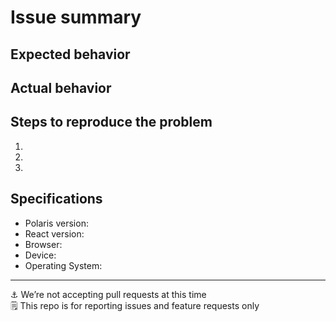 # Issue summary

<!-- 🚨 If you work at Shopify, post your issue on our internal repo instead of this one -->

<!--
  Provide a high-level summary of your issue or feature request
-->


## Expected behavior

<!--
  For issues, what do you think should have happened?
  For feature requests, why do you believe this feature is necessary?
-->


## Actual behavior

<!--
  For issues, what actually happens?
  Tip: include an error message (in a `<details></details>` tag)
       if your issue is related to an error while running Polaris.
-->


## Steps to reproduce the problem

1.
1.
1.

## Specifications

- Polaris version:
- React version:
- Browser:
- Device:
- Operating System:

---

⚓️ We’re not accepting pull requests at this time<br />
🗒 This repo is for reporting issues and feature requests only
